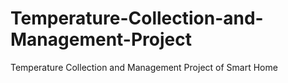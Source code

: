 # Temperature-Collection-and-Management-Project
Temperature Collection and Management Project of Smart Home
